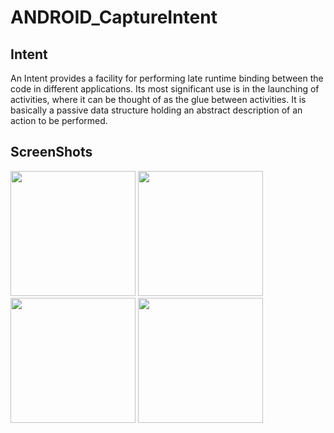 # ANDROID_CaptureIntent

Intent
-----------
An Intent provides a facility for performing late runtime binding between the code in different applications. Its most significant use is in the launching of activities, where it can be thought of as the glue between activities. It is basically a passive data structure holding an abstract description of an action to be performed.

ScreenShots
-----------
<div>
<img width="200" src="https://user-images.githubusercontent.com/32612534/40549262-3e88b106-6037-11e8-9b09-be07b8cfe557.png">
<img width="200" src="https://user-images.githubusercontent.com/32612534/40549256-3c9ecd4e-6037-11e8-82ac-2e12e1522549.png">
<img width="200" src="https://user-images.githubusercontent.com/32612534/40549242-37638b30-6037-11e8-8301-b08d91f0d9db.png">
<img width="200" src="https://user-images.githubusercontent.com/32612534/40549162-0c040b7c-6037-11e8-9222-9768d5127037.png">
</div>
